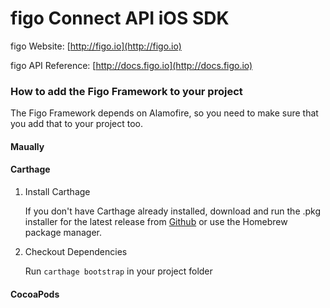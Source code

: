 

# figo Connect API iOS SDK


figo Website: [http://figo.io](http://figo.io)

figo API Reference: [http://docs.figo.io](http://docs.figo.io)


### How to add the Figo Framework to your project
The Figo Framework depends on Alamofire, so you need to make sure that you add that to your project too.

#### Maually

#### Carthage


1. Install Carthage

	If you don't have Carthage already installed, download and run the .pkg installer for the latest release from [Github](https://github.com/Carthage/Carthage/releases) or use the Homebrew package manager.

3. Checkout Dependencies

	Run `carthage bootstrap` in your project folder


#### CocoaPods
